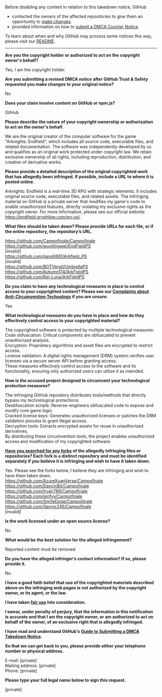 Before disabling any content in relation to this takedown notice, GitHub
- contacted the owners of the affected repositories to give them an opportunity to [make changes](https://docs.github.com/en/github/site-policy/dmca-takedown-policy#a-how-does-this-actually-work).
- provided information on how to [submit a DMCA Counter Notice](https://docs.github.com/en/articles/guide-to-submitting-a-dmca-counter-notice).

To learn about when and why GitHub may process some notices this way, please visit our [README](https://github.com/github/dmca/blob/master/README.md#anatomy-of-a-takedown-notice).

---

**Are you the copyright holder or authorized to act on the copyright owner's behalf?**

Yes, I am the copyright holder.

**Are you submitting a revised DMCA notice after GitHub Trust & Safety requested you make changes to your original notice?**

No

**Does your claim involve content on GitHub or npm.js?**

GitHub

**Please describe the nature of your copyright ownership or authorization to act on the owner's behalf.**

We are the original creator of the computer software for the game "Arknights: Endfield", which includes all source code, executable files, and related documentation. The software was independently developed by us and qualifies as an original work protected under copyright law. We retain exclusive ownership of all rights, including reproduction, distribution, and creation of derivative works.

**Please provide a detailed description of the original copyrighted work that has allegedly been infringed. If possible, include a URL to where it is posted online.**

Arknights: Endfield is a real-time 3D RPG with strategic elements. It includes original source code, executable files, and related assets. The infringing material on GitHub is a private server that modifies my game's code to enable unauthorized features, directly violating my exclusive rights as the copyright owner.
For more information, please see our official website: https://endfield.gryphline.com/en-us/.

**What files should be taken down? Please provide URLs for each file, or if the entire repository, the repository’s URL.**

https://github.com/Campofinale/Campofinale  
https://github.com/wuyilingwei/EndFieldPS  
[invalid]  
https://github.com/jiang0681/Arkfield_PS  
[invalid]  
https://github.com/BOTVergil/UmbrellaPS  
https://github.com/Autumn174/ArkFieldPS  
https://github.com/Kei-Luna/ArkFieldPS

**Do you claim to have any technological measures in place to control access to your copyrighted content? Please see our <a href="https://docs.github.com/articles/guide-to-submitting-a-dmca-takedown-notice#complaints-about-anti-circumvention-technology">Complaints about Anti-Circumvention Technology</a> if you are unsure.**

Yes

**What technological measures do you have in place and how do they effectively control access to your copyrighted material?**

The copyrighted software is protected by multiple technological measures:  
Code obfuscation: Critical components are obfuscated to prevent unauthorized analysis.  
Encryption: Proprietary algorithms and asset files are encrypted to restrict access.  
License validation: A digital rights management (DRM) system verifies user licenses via a secure server API before granting access.  
These measures effectively control access to the software and its functionality, ensuring only authorized users can utilize it as intended.

**How is the accused project designed to circumvent your technological protection measures?**

The infringing GitHub repository distributes tools/methods that directly bypass my technological protections:  
Deobfuscation scripts: Reverse-engineers obfuscated code to expose and modify core game logic.  
Cracked license keys: Generates unauthorized licenses or patches the DRM validation process to grant illegal access.  
Decryption tools: Extracts encrypted assets for reuse in unauthorized derivatives.  
By distributing these circumvention tools, the project enables unauthorized access and modification of my copyrighted software.

**<a href="https://docs.github.com/articles/dmca-takedown-policy#b-what-about-forks-or-whats-a-fork">Have you searched for any forks</a> of the allegedly infringing files or repositories? Each fork is a distinct repository and must be identified separately if you believe it is infringing and wish to have it taken down.**

Yes. Please see the forks below, I believe they are infringing and wish to have them taken down.  
https://github.com/AzureXuanVerse/Campofinale  
https://github.com/DancinBit/Campofinale  
https://github.com/Irvan789/Campofinale  
https://github.com/qinfyy/Campofinale  
https://github.com/Smi1eDoge/Campofinale  
https://github.com/Xannix246/Campofinale  
[invalid]  

**Is the work licensed under an open source license?**

No

**What would be the best solution for the alleged infringement?**

Reported content must be removed

**Do you have the alleged infringer’s contact information? If so, please provide it.**

No.

**I have a good faith belief that use of the copyrighted materials described above on the infringing web pages is not authorized by the copyright owner, or its agent, or the law.**

**I have taken <a href="https://www.lumendatabase.org/topics/22">fair use</a> into consideration.**

**I swear, under penalty of perjury, that the information in this notification is accurate and that I am the copyright owner, or am authorized to act on behalf of the owner, of an exclusive right that is allegedly infringed.**

**I have read and understand GitHub's <a href="https://docs.github.com/articles/guide-to-submitting-a-dmca-takedown-notice/">Guide to Submitting a DMCA Takedown Notice</a>.**

**So that we can get back to you, please provide either your telephone number or physical address.**

E-mail: [private]  
Mailing address: [private]  
Phone: [private]  

**Please type your full legal name below to sign this request.**

[private]  
